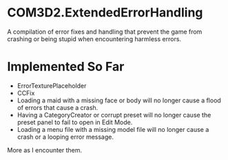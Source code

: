 # COM3D2.ExtendedErrorHandling
A compilation of error fixes and handling that prevent the game from crashing or being stupid when encountering harmless errors.

# Implemented So Far
- ErrorTexturePlaceholder
- CCFix
- Loading a maid with a missing face or body will no longer cause a flood of errors that cause a crash.
- Having a CategoryCreator or corrupt preset will no longer cause the preset panel to fail to open in Edit Mode.
- Loading a menu file with a missing model file will no longer cause a crash or a looping error message.

More as I encounter them.
